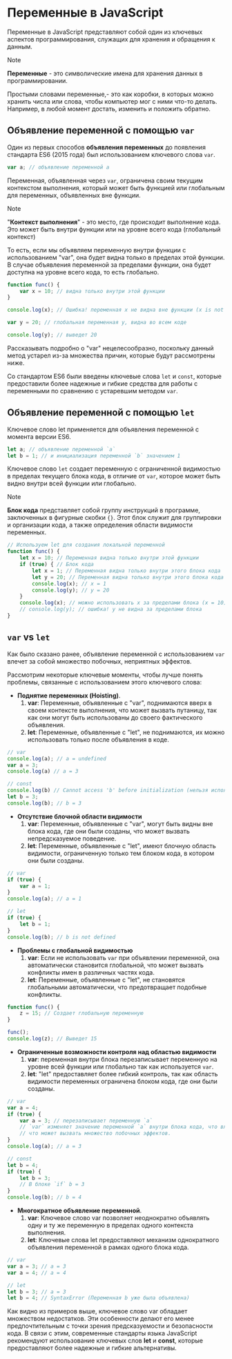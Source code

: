 # Переменные в JavaScript

Переменные в JavaScript представляют собой один из ключевых аспектов программирования, служащих для хранения и обращения
к данным.

> [!NOTE]
> **Переменные** - это символические имена для хранения данных в программировании.

Простыми словами переменные,- это как коробки, в которых можно хранить числа или слова, чтобы компьютер мог с ними
что-то делать. Например, в любой момент достать, изменить и положить обратно.

## Объявление переменной с помощью `var`

Один из первых способов **объявления переменных** до появления стандарта ES6 (2015 года) был использованием ключевого
слова `var`.

```js
var a; // объявление переменной a
```

Переменная, объявленная через `var`, ограничена своим текущим контекстом выполнения, который может быть функцией или
глобальным для переменных, объявленных вне функции.

> [!NOTE]
> "**Контекст выполнения**" - это место, где происходит выполнение кода. Это может быть внутри функции или на уровне
> всего кода (глобальный контекст)

То есть, если мы объявляем переменную внутри функции с использованием "var", она будет видна только в пределах этой
функции. В случае объявления переменной за пределами функции, она будет доступна на уровне всего кода, то есть
глобально.

```js
function func() {
    var x = 10; // видна только внутри этой функции
}

console.log(x); // Ошибка! переменная x не видна вне функции (x is not defined)

var y = 20; // глобальная переменная y, видна во всем коде

console.log(y); // выведет 20
```

Рассказывать подробно о "var" нецелесообразно, поскольку данный метод устарел из-за множества причин, которые будут
рассмотрены ниже.

Со стандартом ES6 были введены ключевые слова `let` и `const`, которые предоставили более надежные и гибкие средства для
работы с переменными по сравнению с устаревшим методом `var`.

## Объявление переменной с помощью `let`

Ключевое слово let применяется для объявления переменной с момента версии ES6.

```js
let a; // объявление переменной `a`
let b = 1; // и инициализация переменной `b` значением 1
```

Ключевое слово `let` создает переменную с ограниченной видимостью в пределах текущего блока кода, в отличие от `var`,
которое может быть видно внутри всей функции или глобально.

> [!NOTE]
> **Блок кода** представляет собой группу инструкций в программе, заключенных в фигурные скобки `{}`. Этот блок служит
> для группировки и организации кода, а также определения области видимости переменных.

```js
// Используем let для создания локальной переменной
function func() {
    let x = 10; // Переменная видна только внутри этой функции
    if (true) { // Блок кода
        let x = 1; // Переменная видна только внутри этого блока кода
        let y = 20; // Переменная видна только внутри этого блока кода
        console.log(x); // x = 1
        console.log(y); // y = 20
    }
    console.log(x); // можно использовать x за пределами блока (x = 10)
    // console.log(y); // ошибка! y не видна за пределами блока
}
```

## `var` vs `let`

Как было сказано ранее, объявление переменной с использованием `var` влечет за собой множество побочных, неприятных
эффектов.

Рассмотрим некоторые ключевые моменты, чтобы лучше понять проблемы, связанные с использованием этого ключевого слова:

* **Поднятие переменных (Hoisting)**.
    1. **var**: Переменные, объявленные с "var", поднимаются вверх в своем контексте выполнения, что может вызвать
       путаницу,
       так как они могут быть использованы до своего фактического объявления.
    2. **let**: Переменные, объявленные с "let", не поднимаются, их можно использовать только после объявления в коде.

```js
// var
console.log(a); // a = undefined
var a = 3;
console.log(a) // a = 3

// const
console.log(b) // Cannot access 'b' before initialization (нельзя использовать b до инициализации)
let b = 3;
console.log(b); // b = 3
```

* **Отсутствие блочной области видимости**
    1. **var**: Переменные, объявленные с "var", могут быть видны вне блока кода, где они были созданы, что может
       вызвать непредсказуемое поведение.
    2. **let**: Переменные, объявленные с "let", имеют блочную область видимости, ограниченную только тем блоком кода, в
       котором они были созданы.

```js
// var
if (true) {
    var a = 1;
}
console.log(a); // a = 1

// let
if (true) {
    let b = 1;
}
console.log(b); // b is not defined
```

* **Проблемы с глобальной видимостью**
    1. **var**: Если не использовать `var` при объявлении переменной, она автоматически становится глобальной, что может вызвать
       конфликты имен в различных частях кода.
    2. **let**: Переменные, объявленные с "let", не становятся глобальными автоматически, что предотвращает подобные
       конфликты.

```js
function func() {
    z = 15; // Создает глобальную переменную
}

func();
console.log(z); // Выведет 15
```

* **Ограниченные возможности контроля над областью видимости**
    1. **var**: переменная внутри блока перезаписывает переменную на уровне всей функции или глобально так как
       используется `var`.
    2. **let**: "let" предоставляет более гибкий контроль, так как область видимости переменных ограничена блоком кода,
       где они были созданы.

```js
// var
var a = 4;
if (true) {
    var a = 3; // перезаписывает переменную `a`
    // `var` изменяет значение переменной `a` внутри блока кода, что влияет на её значение за его пределами
    // что может вызвать множество побочных эффектов.
}
console.log(a); // a = 3

// const
let b = 4;
if (true) {
    let b = 3;
    // В блоке `if` b = 3
}
console.log(b); // b = 4
```

* **Многократное объявление переменной**.
    1. **var**: Ключевое слово var позволяет неоднократно объявлять одну и ту же переменную в пределах одного контекста
       выполнения.
    2. **let**: Ключевые слова let предоставляют механизм однократного объявления переменной в рамках одного блока кода.
```js
// var
var a = 3; // a = 3
var a = 4; // a = 4

// let
let b = 3; // a = 3
let b = 4; // SyntaxError (Переменная b уже была объявлена)
``` 

Как видно из примеров выше, ключевое слово var обладает множеством недостатков. Эти особенности делают его менее
предпочтительным с точки зрения предсказуемости и безопасности кода. В связи с этим, современные стандарты языка
JavaScript рекомендуют использование ключевых слов **let** и **const**, которые предоставляют более надежные и гибкие
альтернативы.